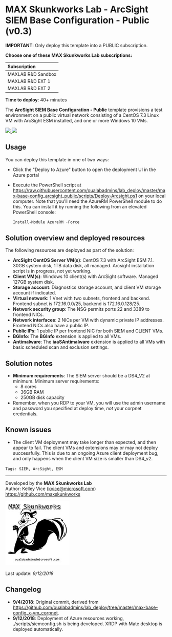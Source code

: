 ﻿# MAX Skunkworks Lab - ArcSight SIEM Base Configuration - Public (v0.3)

**IMPORTANT**: Only deploy this template into a PUBLIC subscription.

**Choose one of these MAX Skunkworks Lab subscriptions:**

| Subscription
| :-------------------
| MAXLAB R&D Sandbox
| MAXLAB R&D EXT 1
| MAXLAB R&D EXT 2

**Time to deploy**: 40+ minutes

The **ArcSight SIEM Base Configuration - Public** template provisions a test environment on a public virtual network consisting of a CentOS 7.3 Linux VM with ArcSight ESM installed, and one or more Windows 10 VMs.

<a href="https://portal.azure.com/#create/Microsoft.Template/uri/https%3A%2F%2Fraw.githubusercontent.com%2Foualabadmins%2Flab_deploy%2Fbase-config-arcsight-siem%2Fmax-base-config_arcsight_public%2Fazuredeploy.json" target="_blank">
<img src="http://azuredeploy.net/deploybutton.png"/>
</a>
<a href="http://armviz.io/#/?load=https%3A%2F%2Fraw.githubusercontent.com%2Foualabadmins%2Flab_deploy%2Fbase-config-arcsight-siem%2Fmax-base-config_arcsight_public%2Fazuredeploy.json" target="_blank">
<img src="http://armviz.io/visualizebutton.png"/>
</a>

## Usage

You can deploy this template in one of two ways:

+ Click the "Deploy to Azure" button to open the deployment UI in the Azure portal
+ Execute the PowerShell script at https://raw.githubusercontent.com/oualabadmins/lab_deploy/master/max-base-config_arcsight_public/scripts/Deploy-Arcsight.ps1 on your local computer. Note that you'll need the AzureRM PowerShell module to do this. You can install it by running the following from an elevated PowerShell console:

    ```PowerShell
    Install-Module AzureRM -Force
    ```

## Solution overview and deployed resources

The following resources are deployed as part of the solution:

+ **ArcSight CentOS Server VM(s)**: CentOS 7.3 with ArcSight ESM 7.1. 30GB system disk, 1TB data disk, all managed. Arcsight installation script is in progress, not yet working.
+ **Client VM(s)**: Windows 10 client(s) with ArcSight software. Managed 127GB system disk.
+ **Storage account**: Diagnostics storage account, and client VM storage account if indicated.
+ **Virtual network**: 1 Vnet with two subnets, frontend and backend. Frontend subnet is 172.16.0.0/25, backend is 172.16.0.128/25.
+ **Network security group**: The NSG permits ports 22 and 3389 to frontend NICs.
+ **Network interfaces**: 2 NICs per VM with dynamic private IP addresses. Frontend NICs also have a public IP.
+ **Public IPs**: 1 public IP per frontend NIC for both SIEM and CLIENT VMs.
+ **BGInfo**: The **BGInfo** extension is applied to all VMs.
+ **Antimalware**: The **iaaSAntimalware** extension is applied to all VMs with basic scheduled scan and exclusion settings.

## Solution notes

+ **Minimum requirements**: The SIEM server should be a DS4_V2 at minimum. Minimum server requirements:
    + 8 cores
    + 36GB RAM
    + 250GB disk capacity
+ Remember, when you RDP to your VM, you will use the admin username and password you specified at deploy time, _not_ your corpnet credentials.

## Known issues

+ The client VM deployment may take longer than expected, and then appear to fail. The client VMs and extensions may or may not deploy successfully. This is due to an ongoing Azure client deployment bug, and only happens when the client VM size is smaller than DS4_v2.

`Tags: SIEM, ArcSight, ESM`
___
Developed by the **MAX Skunkworks Lab**  
Author: Kelley Vice (kvice@microsoft.com)  
https://github.com/maxskunkworks

![alt text](images/maxskunkworkslogo-small.jpg "MAX Skunkworks")

Last update: _9/12/2018_

## Changelog

+ **9/4/2018**: Original commit, derived from https://github.com/oualabadmins/lab_deploy/tree/master/max-base-config_x-vm_corpnet.
+ **9/12/2018**: Deployment of Azure resources working, ./scripts/siemconfig.sh is being developed. XRDP with Mate desktop is deployed automatically.